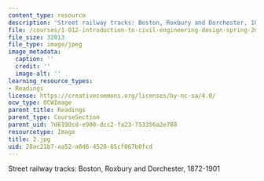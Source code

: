 ```yaml
---
content_type: resource
description: 'Street railway tracks: Boston, Roxbury and Dorchester, 1872-1901'
file: /courses/1-012-introduction-to-civil-engineering-design-spring-2002/28ac21b7aa52a8d6452065cf067b0fcd_2.jpg
file_size: 32013
file_type: image/jpeg
image_metadata:
  caption: ''
  credit: ''
  image-alt: ''
learning_resource_types:
- Readings
license: https://creativecommons.org/licenses/by-nc-sa/4.0/
ocw_type: OCWImage
parent_title: Readings
parent_type: CourseSection
parent_uid: 7d6190cd-e900-dcc2-fa23-753356a2e788
resourcetype: Image
title: 2.jpg
uid: 28ac21b7-aa52-a8d6-4520-65cf067b0fcd
---
```

Street railway tracks: Boston, Roxbury and Dorchester, 1872-1901